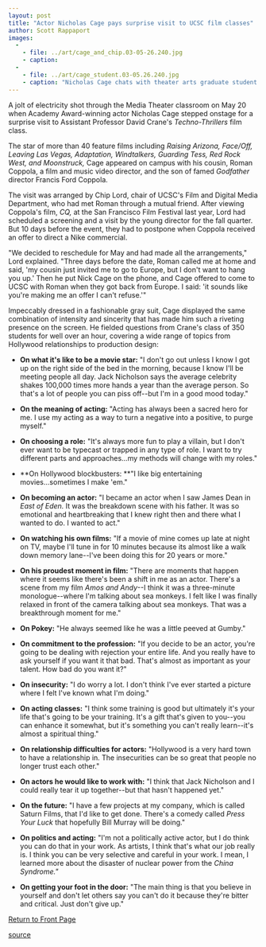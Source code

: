 ```yaml
---
layout: post
title: "Actor Nicholas Cage pays surprise visit to UCSC film classes"
author: Scott Rappaport
images:
  -
    - file: ../art/cage_and_chip.03-05-26.240.jpg
    - caption: 
  -
    - file: ../art/cage_student.03-05.26.240.jpg
    - caption: "Nicholas Cage chats with theater arts graduate student Megan Mercurio after speaking to a UCSC film class, above. Below, Cage is with Film and Digital Media Department Chair Chip Lord. Photos by Scott Rappaport"
---
```


A jolt of electricity shot through the Media Theater classroom on May 20 when Academy Award-winning actor Nicholas Cage stepped onstage for a surprise visit to Assistant Professor David Crane's _Techno-Thrillers_ film class.

The star of more than 40 feature films including _Raising Arizona, Face/Off, Leaving Las Vegas, Adaptation, Windtalkers, Guarding Tess, Red Rock West, _and_ Moonstruck,_ Cage appeared on campus with his cousin, Roman Coppola, a film and music video director, and the son of famed _Godfather_ director Francis Ford Coppola.  
  
The visit was arranged by Chip Lord, chair of UCSC's Film and Digital Media Department, who had met Roman through a mutual friend. After viewing Coppola's film, _CQ,_ at the San Francisco Film Festival last year, Lord had scheduled a screening and a visit by the young director for the fall quarter. But 10 days before the event, they had to postpone when Coppola received an offer to direct a Nike commercial.   
  
"We decided to reschedule for May and had made all the arrangements," Lord explained. "Three days before the date, Roman called me at home and said, 'my cousin just invited me to go to Europe, but I don't want to hang you up.' Then he put Nick Cage on the phone, and Cage offered to come to UCSC with Roman when they got back from Europe. I said: 'it sounds like you're making me an offer I can't refuse.'"  
  
Impeccably dressed in a fashionable gray suit, Cage displayed the same combination of intensity and sincerity that has made him such a riveting presence on the screen. He fielded questions from Crane's class of 350 students for well over an hour, covering a wide range of topics from Hollywood relationships to production design:

* **On what it's like to be a movie star:** "I don't go out unless I know I got up on the right side of the bed in the morning, because I know I'll be meeting people all day. Jack Nicholson says the average celebrity shakes 100,000 times more hands a year than the average person. So that's a lot of people you can piss off--but I'm in a good mood today."  
  

* **On the meaning of acting:** "Acting has always been a sacred hero for me. I use my acting as a way to turn a negative into a positive, to purge myself."  
  

* **On choosing a role:** "It's always more fun to play a villain, but I don't ever want to be typecast or trapped in any type of role. I want to try different parts and approaches...my methods will change with my roles."  
  

* **On Hollywood blockbusters: **"I like big entertaining movies...sometimes I make 'em."  
  

* **On becoming an actor:** "I became an actor when I saw James Dean in _East of Eden._ It was the breakdown scene with his father. It was so emotional and heartbreaking that I knew right then and there what I wanted to do. I wanted to act."  
  

* **On watching his own films:** "If a movie of mine comes up late at night on TV, maybe I'll tune in for 10 minutes because its almost like a walk down memory lane--I've been doing this for 20 years or more."  
  

* **On his proudest moment in film:** "There are moments that happen where it seems like there's been a shift in me as an actor. There's a scene from my film _Amos and Andy_\--I think it was a three-minute monologue--where I'm talking about sea monkeys. I felt like I was finally relaxed in front of the camera talking about sea monkeys. That was a breakthrough moment for me."  
  

* **On Pokey:** "He always seemed like he was a little peeved at Gumby."  
  

* **On commitment to the profession:** "If you decide to be an actor, you're going to be dealing with rejection your entire life. And you really have to ask yourself if you want it that bad. That's almost as important as your talent. How bad do you want it?"  
  

* **On insecurity:** "I do worry a lot. I don't think I've ever started a picture where I felt I've known what I'm doing."   
  

* **On acting classes:** "I think some training is good but ultimately it's your life that's going to be your training. It's a gift that's given to you--you can enhance it somewhat, but it's something you can't really learn--it's almost a spiritual thing."  
  

* **On relationship difficulties for actors:** "Hollywood is a very hard town to have a relationship in. The insecurities can be so great that people no longer trust each other."  
  

* **On actors he would like to work with:** "I think that Jack Nicholson and I could really tear it up together--but that hasn't happened yet."  
  

* **On the future:** "I have a few projects at my company, which is called Saturn Films, that I'd like to get done. There's a comedy called _Press Your Luck_ that hopefully Bill Murray will be doing."  
  

* **On politics and acting:** "I'm not a politically active actor, but I do think you can do that in your work. As artists, I think that's what our job really is. I think you can be very selective and careful in your work. I mean, I learned more about the disaster of nuclear power from the _China Syndrome."_  
  

* **On getting your foot in the door:** "The main thing is that you believe in yourself and don't let others say you can't do it because they're bitter and critical. Just don't give up."


[Return to Front Page][1]

[1]: http://currents.ucsc.edu/

[source](http://www1.ucsc.edu/currents/02-03/05-26/cage.html "Permalink to cage")
